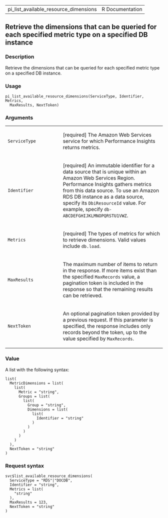 <table style="width: 100%;">
<tbody>
<tr class="odd">
<td>pi_list_available_resource_dimensions</td>
<td style="text-align: right;">R Documentation</td>
</tr>
</tbody>
</table>

## Retrieve the dimensions that can be queried for each specified metric type on a specified DB instance

### Description

Retrieve the dimensions that can be queried for each specified metric
type on a specified DB instance.

### Usage

    pi_list_available_resource_dimensions(ServiceType, Identifier, Metrics,
      MaxResults, NextToken)

### Arguments

<table>
<colgroup>
<col style="width: 35%" />
<col style="width: 65%" />
</colgroup>
<tbody>
<tr class="odd">
<td><code
id="pi_list_available_resource_dimensions_:_ServiceType">ServiceType</code></td>
<td><p>[required] The Amazon Web Services service for which Performance
Insights returns metrics.</p></td>
</tr>
<tr class="even">
<td><code
id="pi_list_available_resource_dimensions_:_Identifier">Identifier</code></td>
<td><p>[required] An immutable identifier for a data source that is
unique within an Amazon Web Services Region. Performance Insights
gathers metrics from this data source. To use an Amazon RDS DB instance
as a data source, specify its <code>DbiResourceId</code> value. For
example, specify <code>db-ABCDEFGHIJKLMNOPQRSTU1VWZ</code>.</p></td>
</tr>
<tr class="odd">
<td><code
id="pi_list_available_resource_dimensions_:_Metrics">Metrics</code></td>
<td><p>[required] The types of metrics for which to retrieve dimensions.
Valid values include <code>db.load</code>.</p></td>
</tr>
<tr class="even">
<td><code
id="pi_list_available_resource_dimensions_:_MaxResults">MaxResults</code></td>
<td><p>The maximum number of items to return in the response. If more
items exist than the specified <code>MaxRecords</code> value, a
pagination token is included in the response so that the remaining
results can be retrieved.</p></td>
</tr>
<tr class="odd">
<td><code
id="pi_list_available_resource_dimensions_:_NextToken">NextToken</code></td>
<td><p>An optional pagination token provided by a previous request. If
this parameter is specified, the response includes only records beyond
the token, up to the value specified by
<code>MaxRecords</code>.</p></td>
</tr>
</tbody>
</table>

### Value

A list with the following syntax:

    list(
      MetricDimensions = list(
        list(
          Metric = "string",
          Groups = list(
            list(
              Group = "string",
              Dimensions = list(
                list(
                  Identifier = "string"
                )
              )
            )
          )
        )
      ),
      NextToken = "string"
    )

### Request syntax

    svc$list_available_resource_dimensions(
      ServiceType = "RDS"|"DOCDB",
      Identifier = "string",
      Metrics = list(
        "string"
      ),
      MaxResults = 123,
      NextToken = "string"
    )
